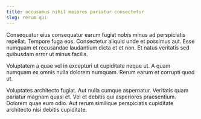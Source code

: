 ```yaml
---
title: accusamus nihil maiores pariatur consectetur
slug: rerum qui
---
```


Consequatur eius consequatur earum fugiat nobis minus ad perspiciatis repellat. Tempore fuga eos. Consectetur aliquid unde et possimus aut. Esse numquam et recusandae laudantium dicta et et non. Et natus veritatis sed quibusdam error ut minus facilis.

Voluptatem a quae vel in excepturi ut cupiditate neque ut. A quam numquam ex omnis nulla dolorem numquam. Rerum earum et corrupti quod ut.

Voluptates architecto fugiat. Aut nulla cumque aspernatur. Veritatis quam pariatur magnam quasi et. Vel et debitis qui asperiores praesentium. Dolorem quae eum odio. Aut rerum similique perspiciatis cupiditate architecto nisi debitis cupiditate.
